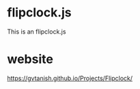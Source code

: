 #    flipclock.js
This is an flipclock.js

# website 
https://gvtanish.github.io/Projects/Flipclock/
